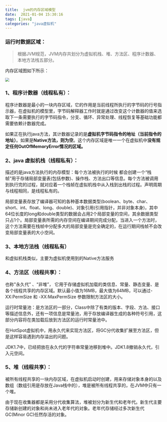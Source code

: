 ```yaml
---
title:  jvm的内存区域模型 
date:  2021-01-04 15:30:16 
tags: [java] 
categories: "java虚拟机"
---
```




### 运行时数据区域：

> 根据JVM规范，JVM内存共划分为虚拟机栈、堆、方法区、程序计数器、本地方法栈五部分。

内存区域图如下所示：

<img src="E:\Node\picture\2021011101.jpg" style="zoom: 80%;" />

### 1、程序计数器（线程私有）：

程序计数器是最小的一块内存区域，它的作用是当前线程所执行的字节码的行号指示器，在虚拟机的模型里，字节码解释器工作时就是通过改变这个计数器的值来选取下一条需要执行的字节码指令，分支、循环、异常处理、线程恢复等基础功能都需要依赖计数器完成。

如果正在执行java方法，其计数器记录的是**虚拟机字节码指令的地址（当前指令的地址）**。如果是**Native方法，则为空**。这个内存区域是唯一一个在虚拟机中**没有规定任何OutOfMemoryError情况的区域。**

### 2、java 虚拟机栈（线程私有）：

描述的是java方法执行的内存模型：每个方法被执行的时候 都会创建一个“栈帧”用于存储局部变量表(包括参数)、操作栈、方法出口等信息。每个方法被调用到执行完的过程，就对应着一个栈帧在虚拟机栈中从入栈到出栈的过程。声明周期与线程相同，是线程私有的。

局部变量表存放了编译器可知的各种基本数据类型(boolean、byte、char、short、int、float、long、double)、对象引用(引用指针，并非对象本身)，其中64位长度的long和double类型的数据会占用2个局部变量的空间，其余数据类型只占1个。局部变量表所需的内存空间在编译期间完成分配，当进入一个方法时，这个方法需要在栈帧中分配多大的局部变量是完全确定的，在运行期间栈帧不会改变局部变量表的大小空间。

### 3、本地方法栈（线程私有）

和虚拟机栈类似，主要为虚拟机使用到的Native方法服务

### 4、方法区（线程共享）：

也称"永久代” 、“非堆”，  它用于存储虚拟机加载的类信息、常量、静态变量、是各个线程共享的内存区域。默认最小值为16MB，最大值为64MB，可以通过-XX:PermSize 和 -XX:MaxPermSize 参数限制方法区的大小。

运行时常量池：是方法区的一部分，Class中除了有类的版本、字段、方法、接口等描述信息外，还有一项信息是常量池，用于存放编译器生成的各种符号引用，这部分内容将在类加载后放到方法区的运行时常量池中。

在HotSpot虚拟机中，用永久代来实现方法区，将GC分代收集扩展至方法区，但是这样容易遇到内存溢出的问题。

JDK1.7中，已经把放在永久代的字符串常量池移到堆中。JDK1.8撤销永久代，引入元空间。

### 5、堆（线程共享）：

被所有线程共享的一块内存区域，在虚拟机启动时创建，用来存储对象本身的以及数组（数组引用是存放在Java栈中的），堆是被所有线程共享的，在JVM中只有一个堆。

由于现在收集器都是采用分代收集算法，堆被划分为新生代和老年代。新生代主要存储新创建的对象和尚未进入老年代的对象。老年代存储经过多次新生代GC(Minor GC)任然存活的对象。